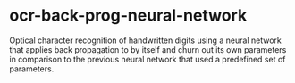# ocr-back-prog-neural-network
Optical character recognition of handwritten digits using a neural network that applies back propagation to
by itself and churn out its own parameters in comparison to the previous neural network that used a 
predefined set of parameters.
